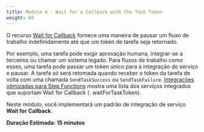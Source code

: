 ```yaml
---
title: Module 4 - Wait for a Callback with the Task Token
weight: 60
---
```


O recurso [Wait for Callback](https://docs.aws.amazon.com/step-functions/latest/dg/connect-to-resource.html#connect-wait-token) fornece uma maneira de pausar um fluxo de trabalho indefinidamente até que um token de tarefa seja retornado.

Por exemplo, uma tarefa pode exigir aprovação humana, integrar-se a terceiros ou chamar um sistema legado. Para fluxos de trabalho como esses, uma tarefa pode passar um token único para a integração do serviço e pausar. A tarefa só será retomada quando receber o token da tarefa de volta com uma chamada `SendTaskSuccess` ou `SendTaskFailure`. [Integrações otimizadas para Step Functions](https://docs.aws.amazon.com/step-functions/latest/dg/connect-supported-services.html) mostra uma lista dos serviços integrados que suportam Wait for Callback (. waitForTaskToken).

Neste módulo, você implementará um padrão de integração de serviço **Wait for Callback**.

**Duração Estimada: 15 minutos**
